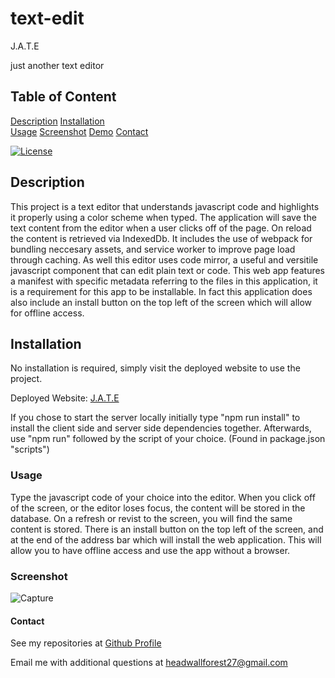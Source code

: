 # text-edit

J.A.T.E

just another text editor


## Table of Content
[Description](#description)
[Installation](#installation)    
[Usage](#usage)
[Screenshot](#screenshot)
[Demo](#demo)
[Contact](#contact)

[![License](https://img.shields.io/badge/License-Apache_2.0-blue.svg)](https://opensource.org/licenses/Apache-2.0)

## Description

This project is a text editor that understands javascript code and highlights it properly using a color scheme when typed. 
The application will save the text content from the editor when a user clicks off of the page. On reload the content is retrieved 
via IndexedDb. It includes the use of webpack for bundling neccesary assets, and service worker to improve page load through caching.
As well this editor uses code mirror, a useful and versitile javascript component that can edit plain text or code. This web app
features a manifest with specific metadata referring to the files in this application, it is a requirement for this app to  be installable.
In fact this application does also include an install button on the top left of the screen which will allow for offline access. 

## Installation

No installation is required, simply visit the deployed website to use the project. 

Deployed Website: [J.A.T.E](https://text-editor0393.herokuapp.com/)

If you chose to start the server locally initially type "npm run install" to install the client side and server side dependencies 
together. Afterwards, use "npm run" followed by the script of your choice. (Found in package.json "scripts")

### Usage

Type the javascript code of your choice into the editor. When you click off of the screen, or the editor loses focus, 
the content will be stored in the database. On a refresh or revist to the screen, you will find the same content is
stored. There is an install button on the top left of the screen, and at the end of the address bar which will 
install the web application. This will allow you to have offline access and use the app without a browser. 

### Screenshot

![Capture](https://user-images.githubusercontent.com/66131189/206308992-a209d562-5a04-44d8-8773-859e0216cc0d.JPG)

#### Contact

See my repositories at [Github Profile](https://github.com/rjewell859)

Email me with additional questions at headwallforest27@gmail.com
